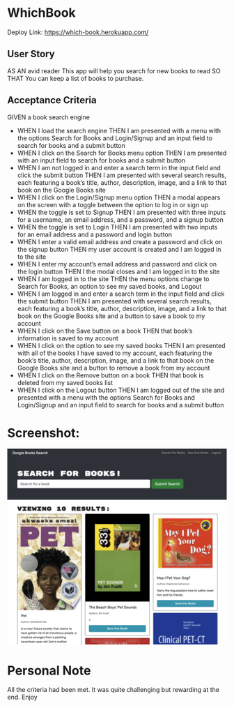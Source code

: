# WhichBook
Deploy Link: https://which-book.herokuapp.com/

## User Story
AS AN avid reader
This app will help you search for new books to read
SO THAT You can keep a list of books to purchase.

## Acceptance Criteria
GIVEN a book search engine
* WHEN I load the search engine
THEN I am presented with a menu with the options Search for Books and Login/Signup and an input field to search for books and a submit button
* WHEN I click on the Search for Books menu option
THEN I am presented with an input field to search for books and a submit button
* WHEN I am not logged in and enter a search term in the input field and click the submit button
THEN I am presented with several search results, each featuring a book’s title, author, description, image, and a link to that book on the Google Books site
* WHEN I click on the Login/Signup menu option
THEN a modal appears on the screen with a toggle between the option to log in or sign up
* WHEN the toggle is set to Signup
THEN I am presented with three inputs for a username, an email address, and a password, and a signup button
* WHEN the toggle is set to Login
THEN I am presented with two inputs for an email address and a password and login button
* WHEN I enter a valid email address and create a password and click on the signup button
THEN my user account is created and I am logged in to the site
* WHEN I enter my account’s email address and password and click on the login button
THEN I the modal closes and I am logged in to the site
* WHEN I am logged in to the site
THEN the menu options change to Search for Books, an option to see my saved books, and Logout
* WHEN I am logged in and enter a search term in the input field and click the submit button
THEN I am presented with several search results, each featuring a book’s title, author, description, image, and a link to that book on the Google Books site and a button to save a book to my account
* WHEN I click on the Save button on a book
THEN that book’s information is saved to my account
* WHEN I click on the option to see my saved books
THEN I am presented with all of the books I have saved to my account, each featuring the book’s title, author, description, image, and a link to that book on the Google Books site and a button to remove a book from my account
* WHEN I click on the Remove button on a book
THEN that book is deleted from my saved books list
* WHEN I click on the Logout button
THEN I am logged out of the site and presented with a menu with the options Search for Books and Login/Signup and an input field to search for books and a submit button  

# Screenshot:
![](./images/1.png)

# Personal Note
All the criteria had been met. It was quite challenging but rewarding at the end. Enjoy